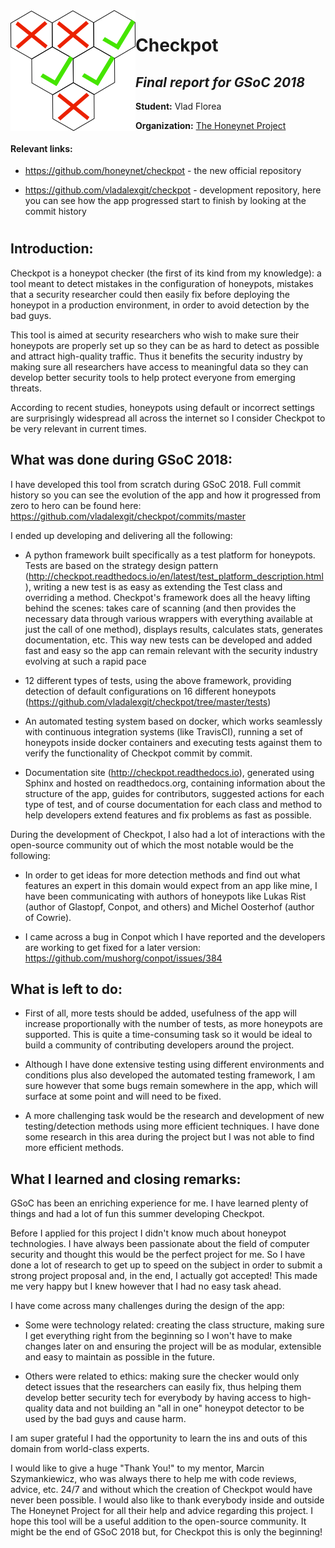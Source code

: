 <img align="left" src="docs/source/images/small_logo.png">

# Checkpot
## _Final report for GSoC 2018_

**Student:** Vlad Florea

**Organization:** [The Honeynet Project](https://www.honeynet.org/)

#### Relevant links:

- https://github.com/honeynet/checkpot - the new official repository

- https://github.com/vladalexgit/checkpot - development repository, here you can see how the app progressed start to finish by looking at the commit history

#

## Introduction:

Checkpot is a honeypot checker (the first of its kind from my knowledge): a tool meant to detect mistakes in the configuration of honeypots, mistakes that a security researcher could then easily fix before deploying the honeypot in a production environment, in order to avoid detection by the bad guys.

This tool is aimed at security researchers who wish to make sure their honeypots are properly set up so they can be as hard to detect as possible and attract high-quality traffic. Thus it benefits the security industry by making sure all researchers have access to meaningful data so they can develop better security tools to help protect everyone from emerging threats.

According to recent studies, honeypots using default or incorrect settings are surprisingly widespread all across the internet so I consider Checkpot to be very relevant in current times.


## What was done during GSoC 2018:

I have developed this tool from scratch during GSoC 2018. Full commit history so you can see the evolution of the app and how it progressed from zero to hero can be found here: https://github.com/vladalexgit/checkpot/commits/master

I ended up developing and delivering all the following:

- A python framework built specifically as a test platform for honeypots. Tests are based on the strategy design pattern (http://checkpot.readthedocs.io/en/latest/test_platform_description.html), writing a new test is as easy as extending the Test class and overriding a method. Checkpot's framework does all the heavy lifting behind the scenes: takes care of scanning (and then provides the necessary data through various wrappers with everything available at just the call of one method), displays results, calculates stats, generates documentation, etc. This way new tests can be developed and added fast and easy so the app can remain relevant with the security industry evolving at such a rapid pace

- 12 different types of tests, using the above framework, providing detection of default configurations on 16 different honeypots (https://github.com/vladalexgit/checkpot/tree/master/tests)

- An automated testing system based on docker, which works seamlessly with continuous integration systems (like TravisCI), running a set of honeypots inside docker containers and executing tests against them to verify the functionality of Checkpot commit by commit.

- Documentation site (http://checkpot.readthedocs.io), generated using Sphinx and hosted on readthedocs.org, containing information about the structure of the app, guides for contributors, suggested actions for each type of test, and of course documentation for each class and method to help developers extend features and fix problems as fast as possible.

During the development of Checkpot, I also had a lot of interactions with the open-source community out of which the most notable would be the following:

- In order to get ideas for more detection methods and find out what features an expert in this domain would expect from an app like mine, I have been communicating with authors of honeypots like Lukas Rist (author of Glastopf, Conpot, and others) and Michel Oosterhof (author of Cowrie).

- I came across a bug in Conpot which I have reported and the developers are working to get fixed for a later version: https://github.com/mushorg/conpot/issues/384

## What is left to do:

- First of all, more tests should be added, usefulness of the app will increase proportionally with the number of tests, as more honeypots are supported. This is quite a time-consuming task so it would be ideal to build a community of contributing developers around the project.

- Although I have done extensive testing using different environments and conditions plus also developed the automated testing framework, I am sure however that some bugs remain somewhere in the app, which will surface at some point and will need to be fixed.

- A more challenging task would be the research and development of new testing/detection methods using more efficient techniques. I have done some research in this area during the project but I was not able to find more efficient methods.


## What I learned and closing remarks:

GSoC has been an enriching experience for me. I have learned plenty of things and had a lot of fun this summer developing Checkpot.

Before I applied for this project I didn't know much about honeypot technologies. I have always been passionate about the field of computer security and thought this would be the perfect project for me. So I have done a lot of research to get up to speed on the subject in order to submit a strong project proposal and, in the end, I actually got accepted! This made me very happy but I knew however that I had no easy task ahead.

I have come across many challenges during the design of the app:

- Some were technology related: creating the class structure, making sure I get everything right from the beginning so I won't have to make changes later on and ensuring the project will be as modular, extensible and easy to maintain as possible in the future.

- Others were related to ethics: making sure the checker would only detect issues that the researchers can easily fix, thus helping them develop better security tech for everybody by having access to high-quality data and not building an "all in one" honeypot detector to be used by the bad guys and cause harm.

I am super grateful I had the opportunity to learn the ins and outs of this domain from world-class experts. 

I would like to give a huge "Thank You!" to my mentor, Marcin Szymankiewicz, who was always there to help me with code reviews, advice, etc. 24/7 and without which the creation of Checkpot would have never been possible. I would also like to thank everybody inside and outside The Honeynet Project for all their help and advice regarding this project. I hope this tool will be a useful addition to the open-source community. It might be the end of GSoC 2018 but, for Checkpot this is only the beginning!

